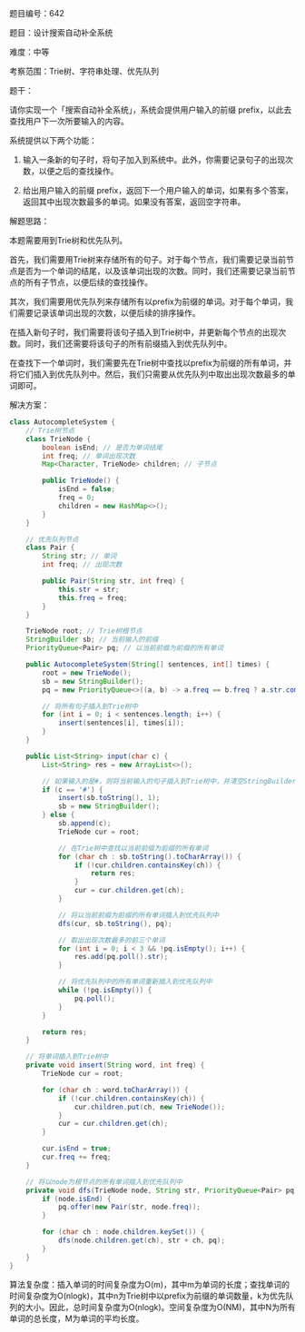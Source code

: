题目编号：642

题目：设计搜索自动补全系统

难度：中等

考察范围：Trie树、字符串处理、优先队列

题干：

请你实现一个「搜索自动补全系统」，系统会提供用户输入的前缀 prefix，以此去查找用户下一次所要输入的内容。

系统提供以下两个功能：

1. 输入一条新的句子时，将句子加入到系统中。此外，你需要记录句子的出现次数，以便之后的查找操作。

2. 给出用户输入的前缀 prefix，返回下一个用户输入的单词，如果有多个答案，返回其中出现次数最多的单词。如果没有答案，返回空字符串。

解题思路：

本题需要用到Trie树和优先队列。

首先，我们需要用Trie树来存储所有的句子。对于每个节点，我们需要记录当前节点是否为一个单词的结尾，以及该单词出现的次数。同时，我们还需要记录当前节点的所有子节点，以便后续的查找操作。

其次，我们需要用优先队列来存储所有以prefix为前缀的单词。对于每个单词，我们需要记录该单词出现的次数，以便后续的排序操作。

在插入新句子时，我们需要将该句子插入到Trie树中，并更新每个节点的出现次数。同时，我们还需要将该句子的所有前缀插入到优先队列中。

在查找下一个单词时，我们需要先在Trie树中查找以prefix为前缀的所有单词，并将它们插入到优先队列中。然后，我们只需要从优先队列中取出出现次数最多的单词即可。

解决方案：

```java
class AutocompleteSystem {
    // Trie树节点
    class TrieNode {
        boolean isEnd; // 是否为单词结尾
        int freq; // 单词出现次数
        Map<Character, TrieNode> children; // 子节点

        public TrieNode() {
            isEnd = false;
            freq = 0;
            children = new HashMap<>();
        }
    }

    // 优先队列节点
    class Pair {
        String str; // 单词
        int freq; // 出现次数

        public Pair(String str, int freq) {
            this.str = str;
            this.freq = freq;
        }
    }

    TrieNode root; // Trie树根节点
    StringBuilder sb; // 当前输入的前缀
    PriorityQueue<Pair> pq; // 以当前前缀为前缀的所有单词

    public AutocompleteSystem(String[] sentences, int[] times) {
        root = new TrieNode();
        sb = new StringBuilder();
        pq = new PriorityQueue<>((a, b) -> a.freq == b.freq ? a.str.compareTo(b.str) : b.freq - a.freq);

        // 将所有句子插入到Trie树中
        for (int i = 0; i < sentences.length; i++) {
            insert(sentences[i], times[i]);
        }
    }

    public List<String> input(char c) {
        List<String> res = new ArrayList<>();

        // 如果输入的是#，则将当前输入的句子插入到Trie树中，并清空StringBuilder
        if (c == '#') {
            insert(sb.toString(), 1);
            sb = new StringBuilder();
        } else {
            sb.append(c);
            TrieNode cur = root;

            // 在Trie树中查找以当前前缀为前缀的所有单词
            for (char ch : sb.toString().toCharArray()) {
                if (!cur.children.containsKey(ch)) {
                    return res;
                }
                cur = cur.children.get(ch);
            }

            // 将以当前前缀为前缀的所有单词插入到优先队列中
            dfs(cur, sb.toString(), pq);

            // 取出出现次数最多的前三个单词
            for (int i = 0; i < 3 && !pq.isEmpty(); i++) {
                res.add(pq.poll().str);
            }

            // 将优先队列中的所有单词重新插入到优先队列中
            while (!pq.isEmpty()) {
                pq.poll();
            }
        }

        return res;
    }

    // 将单词插入到Trie树中
    private void insert(String word, int freq) {
        TrieNode cur = root;

        for (char ch : word.toCharArray()) {
            if (!cur.children.containsKey(ch)) {
                cur.children.put(ch, new TrieNode());
            }
            cur = cur.children.get(ch);
        }

        cur.isEnd = true;
        cur.freq += freq;
    }

    // 将以node为根节点的所有单词插入到优先队列中
    private void dfs(TrieNode node, String str, PriorityQueue<Pair> pq) {
        if (node.isEnd) {
            pq.offer(new Pair(str, node.freq));
        }

        for (char ch : node.children.keySet()) {
            dfs(node.children.get(ch), str + ch, pq);
        }
    }
}
```

算法复杂度：插入单词的时间复杂度为O(m)，其中m为单词的长度；查找单词的时间复杂度为O(nlogk)，其中n为Trie树中以prefix为前缀的单词数量，k为优先队列的大小。因此，总时间复杂度为O(nlogk)。空间复杂度为O(NM)，其中N为所有单词的总长度，M为单词的平均长度。